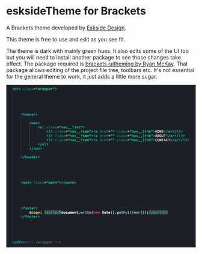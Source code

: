 # esksideTheme for Brackets

A Brackets theme developed by [Eskside Design](https://esksidedesign.co.uk).

This theme is free to use and edit as you see fit.

The theme is dark with mainly green hues. It also edits some of the UI too but you will need to install another package to see those changes take effect. The package required is [brackets-uitheming by Ryan McKay](https://github.com/notasz/brackets-uitheming). That package allows editing of the project file tree, toolbars etc. It's not essential for the general theme to work, it just adds a little more sugar.

![alt text](HTML-screenshot.png)